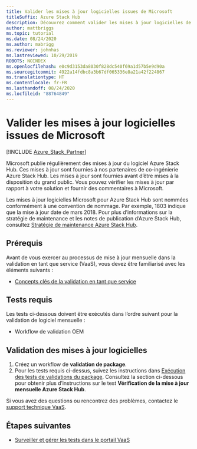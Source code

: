 ```yaml
---
title: Valider les mises à jour logicielles issues de Microsoft
titleSuffix: Azure Stack Hub
description: Découvrez comment valider les mises à jour logicielles de Microsoft avec la validation en tant que service Azure Stack Hub.
author: mattbriggs
ms.topic: tutorial
ms.date: 08/24/2020
ms.author: mabrigg
ms.reviewer: johnhas
ms.lastreviewed: 10/29/2019
ROBOTS: NOINDEX
ms.openlocfilehash: e0c9d3153da8030f828dc540f69a1d57b5e9d90a
ms.sourcegitcommit: 4922a14fdbc8a3b67df065336e8a21a42f224867
ms.translationtype: HT
ms.contentlocale: fr-FR
ms.lasthandoff: 08/24/2020
ms.locfileid: "88764849"
---
```

# <a name="validate-software-updates-from-microsoft"></a>Valider les mises à jour logicielles issues de Microsoft

[!INCLUDE [Azure_Stack_Partner](./includes/azure-stack-partner-appliesto.md)]

Microsoft publie régulièrement des mises à jour du logiciel Azure Stack Hub. Ces mises à jour sont fournies à nos partenaires de co-ingénierie Azure Stack Hub. Les mises à jour sont fournies avant d’être mises à la disposition du grand public. Vous pouvez vérifier les mises à jour par rapport à votre solution et fournir des commentaires à Microsoft.

Les mises à jour logicielles Microsoft pour Azure Stack Hub sont nommées conformément à une convention de nommage. Par exemple, 1803 indique que la mise à jour date de mars 2018. Pour plus d’informations sur la stratégie de maintenance et les notes de publication d’Azure Stack Hub, consultez [Stratégie de maintenance Azure Stack Hub](../operator/azure-stack-servicing-policy.md).

## <a name="prerequisites"></a>Prérequis

Avant de vous exercer au processus de mise à jour mensuelle dans la validation en tant que service (VaaS), vous devez être familiarisé avec les éléments suivants :

- [Concepts clés de la validation en tant que service](azure-stack-vaas-key-concepts.md)

## <a name="required-tests"></a>Tests requis

Les tests ci-dessous doivent être exécutés dans l’ordre suivant pour la validation de logiciel mensuelle :

- Workflow de validation OEM

## <a name="validating-software-updates"></a>Validation des mises à jour logicielles

1. Créez un workflow de **validation de package**.
1. Pour les tests requis ci-dessus, suivez les instructions dans [Exécution des tests de validations du package](azure-stack-vaas-validate-oem-package.md#run-package-validation-tests). Consultez la section ci-dessous pour obtenir plus d’instructions sur le test **Vérification de la mise à jour mensuelle Azure Stack Hub**.

Si vous avez des questions ou rencontrez des problèmes, contactez le [support technique VaaS](mailto:vaashelp@microsoft.com).

## <a name="next-steps"></a>Étapes suivantes

- [Surveiller et gérer les tests dans le portail VaaS](azure-stack-vaas-monitor-test.md)